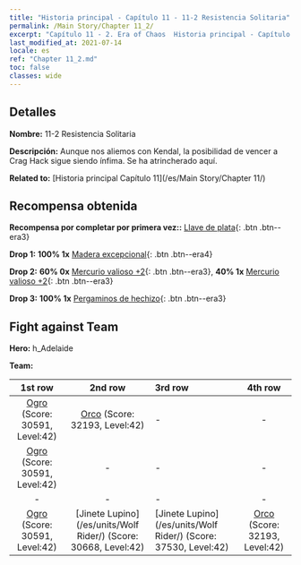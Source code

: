 ```yaml
---
title: "Historia principal - Capítulo 11 - 11-2 Resistencia Solitaria"
permalink: /Main Story/Chapter 11_2/
excerpt: "Capítulo 11 - 2. Era of Chaos  Historia principal - Capítulo 11_2. 11-2 Resistencia Solitaria"
last_modified_at: 2021-07-14
locale: es
ref: "Chapter 11_2.md"
toc: false
classes: wide
---
```


## Detalles

 **Nombre:** 11-2 Resistencia Solitaria

 **Descripción:** Aunque nos aliemos con Kendal, la posibilidad de vencer a Crag Hack sigue siendo ínfima. Se ha atrincherado aquí.

 **Related to:** [Historia principal Capítulo 11](/es/Main Story/Chapter 11/)

## Recompensa obtenida

 **Recompensa por completar por primera vez::** [Llave de plata](/ItemsES/con_693/){: .btn .btn--era3}

 **Drop 1:** **100% 1x** [Madera excepcional](/ItemsES/mat_34/){: .btn .btn--era4}

 **Drop 2:** **60% 0x** [Mercurio valioso +2](/ItemsES/mat_28/){: .btn .btn--era3}, **40% 1x** [Mercurio valioso +2](/ItemsES/mat_28/){: .btn .btn--era3}

 **Drop 3:** **100% 1x** [Pergaminos de hechizo](/ItemsES/con_694/){: .btn .btn--era3}


## Fight against Team
 **Hero:** h_Adelaide

 **Team:**


  | 1st row | 2nd row | 3rd row | 4th row |
  |:----:|:----:|:----|:----:|
  | [Ogro](/es/units/Ogre/) (Score: 30591, Level:42)  | [Orco](/es/units/Orc/) (Score: 32193, Level:42)  | - | - |
  | [Ogro](/es/units/Ogre/) (Score: 30591, Level:42)  | - | - | - |
  | - | - | - | - |
  | [Ogro](/es/units/Ogre/) (Score: 30591, Level:42)  | [Jinete Lupino](/es/units/Wolf Rider/) (Score: 30668, Level:42)  | [Jinete Lupino](/es/units/Wolf Rider/) (Score: 37530, Level:42)  | [Orco](/es/units/Orc/) (Score: 32193, Level:42)  |


